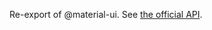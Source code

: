 Re-export of @material-ui. See [the official API](https://mui.com/material-ui/api/snackbar-content/).
